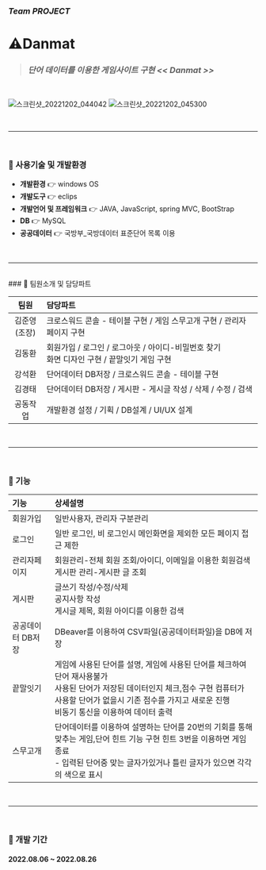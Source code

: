 ### *Team PROJECT*

# ⚠️Danmat
> ### *단어 데이터를 이용한 게임사이트 구현 << Danmat >>*
</br>

![스크린샷_20221202_044042](https://user-images.githubusercontent.com/95620922/209087588-4c350ad8-a054-410a-a47b-9281eabd8095.png)
![스크린샷_20221202_045300](https://user-images.githubusercontent.com/95620922/209087640-58f07ff1-f67b-47c0-b58f-27f9e146f8a0.png)

</br>

------
</br>

### 📌&nbsp;사용기술 및 개발환경  
* **개발환경** 👉 windows OS
* **개발도구** 👉 eclips
* **개발언어 및 프레임워크** 👉 JAVA, JavaScript, spring MVC, BootStrap
* **DB** 👉 MySQL
* **공공데이터** 👉 국방부_국방데이터 표준단어 목록 이용
</br>

------
</br>
### 📌&nbsp;팀원소개 및 담당파트  

|팀원|담당파트|
|:---:|:---|
|김준영</br>(조장)|크로스워드 콘솔 - 테이블 구현 / 게임 스무고개 구현 / 관리자 페이지 구현|
|김동환|회원가입 / 로그인 / 로그아웃 / 아이디-비밀번호 찾기</br>화면 디자인 구현 / 끝말잇기 게임 구현|
|강석환|단어데이터 DB저장 / 크로스워드 콘솔 - 테이블 구현|
|김경태|단어데이터 DB저장 / 게시판 - 게시글 작성 / 삭제 / 수정 / 검색|
|공동작업|개발환경 설정 / 기획 /  DB설계 / UI/UX 설계|
</br>


------
</br>

### 📌&nbsp;기능  



|기능|상세설명|
|:---|:---|
|회원가입|일반사용자, 관리자 구분관리|
|로그인|일반 로그인, 비 로그인시 메인화면을 제외한 모든 페이지 접근 제한|
|관리자페이지|회원관리-전체 회원 조회/아이디, 이메일을 이용한 회원검색</br>게시판 관리-게시판 글 조회|
|게시판|글쓰기 작성/수정/삭제</br>공지사항 작성</br>게시글 제목, 회원 아이디를 이용한 검색|
|공공데이터 DB저장|DBeaver를 이용하여 CSV파일(공공데이터파일)을 DB에 저장|
|끝말잇기|게임에 사용된 단어를 설명, 게임에 사용된 단어를 체크하여 단어 재사용불가</br>사용된 단어가 저장된 데이터인지 체크,점수 구현 컴퓨터가 사용할 단어가 없을시 기존 점수를 가지고 새로운 진행</br>비동기 통신을 이용하여 데이터 출력|
|스무고개|단어데이터를 이용하여 설명하는 단어를 20번의 기회를 통해 맞추는 게임,단어 힌트 기능 구현 힌트 3번을 이용하면 게임 종료</br>- 입력된 단어중 맞는 글자가있거나 틀린 글자가 있으면 각각의 색으로 표시|

</br>

------
</br>

### 📌&nbsp;개발 기간  

#### 2022.08.06 ~ 2022.08.26
